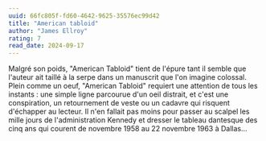 ```yaml
---
uuid: 66fc805f-fd60-4642-9625-35576ec99d42
title: "American tabloid"
author: "James Ellroy"
rating: 7
read_date: 2024-09-17
---
```


Malgré son poids, "American Tabloid" tient de l'épure tant il semble que l'auteur ait taillé à la serpe dans un manuscrit que l'on imagine colossal. Plein comme un oeuf, "American Tabloid" requiert une attention de tous les instants : une simple ligne parcourue d'un oeil distrait, et c'est une conspiration, un retournement de veste ou un cadavre qui risquent d'échapper au lecteur. Il n'en fallait pas moins pour passer au scalpel les mille jours de l'administration Kennedy et dresser le tableau dantesque des cinq ans qui courent de novembre 1958 au 22 novembre 1963 à Dallas…